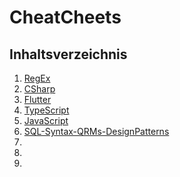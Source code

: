 # CheatCheets

## Inhaltsverzeichnis

1. [RegEx](https://github.com/Sebastian90Sonntag/CheatCheets/blob/main/RegEx.md)
2. [CSharp](https://github.com/Sebastian90Sonntag/CheatCheets/blob/main/CSharp.md)
3. [Flutter](https://github.com/Sebastian90Sonntag/CheatCheets/blob/main/Flutter.md)
4. [TypeScript](https://github.com/Sebastian90Sonntag/CheatCheets/blob/main/TypeScript.md)
5. [JavaScript](https://github.com/Sebastian90Sonntag/CheatCheets/blob/main/JavaScript.md)
6. [SQL-Syntax-QRMs-DesignPatterns](https://github.com/Sebastian90Sonntag/CheatCheets/blob/main/SQL-Syntax-QRMs-DesignPatterns.md)
7. []()
8. []()
9. []()
